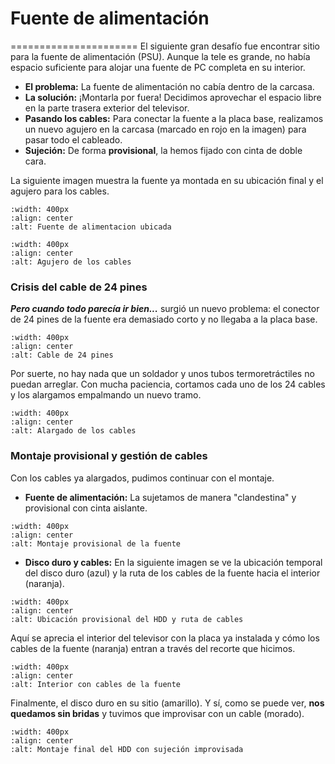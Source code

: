 # Fuente de alimentación
======================
El siguiente gran desafío fue encontrar sitio para la fuente de alimentación (PSU). Aunque la tele es grande, no había espacio suficiente para alojar una fuente de PC completa en su interior.

- **El problema:** La fuente de alimentación no cabía dentro de la carcasa.
- **La solución:** ¡Montarla por fuera! Decidimos aprovechar el espacio libre en la parte trasera exterior del televisor.
- **Pasando los cables:** Para conectar la fuente a la placa base, realizamos un nuevo agujero en la carcasa (marcado en rojo en la imagen) para pasar todo el cableado.
- **Sujeción:** De forma **provisional**, la hemos fijado con cinta de doble cara.

La siguiente imagen muestra la fuente ya montada en su ubicación final y el agujero para los cables.

```{image} /_static/img/10.png
:width: 400px
:align: center
:alt: Fuente de alimentacion ubicada
```

```{image} /_static/img/11.png
:width: 400px
:align: center
:alt: Agujero de los cables
```

### Crisis del cable de 24 pines

***Pero cuando todo parecía ir bien...*** surgió un nuevo problema: el conector de 24 pines de la fuente era demasiado corto y no llegaba a la placa base.

```{image} /_static/img/12.png
:width: 400px
:align: center
:alt: Cable de 24 pines
```

Por suerte, no hay nada que un soldador y unos tubos termoretráctiles no puedan arreglar. Con mucha paciencia, cortamos cada uno de los 24 cables y los alargamos empalmando un nuevo tramo.

```{image} /_static/img/15.png
:width: 400px
:align: center
:alt: Alargado de los cables 
```

### Montaje provisional y gestión de cables

Con los cables ya alargados, pudimos continuar con el montaje.

- **Fuente de alimentación:** La sujetamos de manera "clandestina" y provisional con cinta aislante.

```{image} /_static/img/16.png
:width: 400px
:align: center
:alt: Montaje provisional de la fuente
```

- **Disco duro y cables:** En la siguiente imagen se ve la ubicación temporal del disco duro (azul) y la ruta de los cables de la fuente hacia el interior (naranja).

```{image} /_static/img/17.png
:width: 400px
:align: center
:alt: Ubicación provisional del HDD y ruta de cables
```

Aquí se aprecia el interior del televisor con la placa ya instalada y cómo los cables de la fuente (naranja) entran a través del recorte que hicimos.

```{image} /_static/img/18.png
:width: 400px
:align: center
:alt: Interior con cables de la fuente
```

Finalmente, el disco duro en su sitio (amarillo). Y sí, como se puede ver, **nos quedamos sin bridas** y tuvimos que improvisar  con un cable (morado). 

```{image} /_static/img/20.png
:width: 400px
:align: center
:alt: Montaje final del HDD con sujeción improvisada
```

